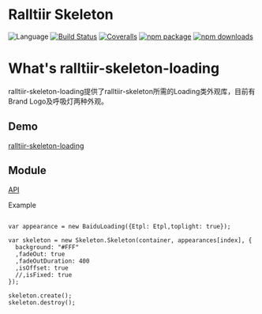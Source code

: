 # Ralltiir Skeleton
![Language](https://img.shields.io/badge/-TypeScript-blue.svg)
[![Build Status](https://travis-ci.org/Ralltiir/ralltiir-skeleton-loading.svg?branch=master)](https://travis-ci.org/Ralltiir/ralltiir-skeleton-loading)
[![Coveralls](https://img.shields.io/coveralls/Ralltiir/ralltiir-skeleton-loading.svg)](https://coveralls.io/github/Ralltiir/ralltiir-skeleton-loading)
[![npm package](https://img.shields.io/npm/v/ralltiir-skeleton-loading.svg)](https://www.npmjs.org/package/ralltiir-skeleton-loading)
[![npm downloads](http://img.shields.io/npm/dm/ralltiir-skeleton-loading.svg)](https://www.npmjs.org/package/ralltiir-skeleton-loading)

# What's ralltiir-skeleton-loading
ralltiir-skeleton-loading提供了ralltiir-skeleton所需的Loading类外观库，目前有Brand Logo及呼吸灯两种外观。

## Demo
[ralltiir-skeleton-loading](https://ralltiir.github.io/ralltiir-skeleton-loading/demo/)

## Module

[API](https://ralltiir.github.io/ralltiir-skeleton-loading/)

Example

```

var appearance = new BaiduLoading({Etpl: Etpl,toplight: true});

var skeleton = new Skeleton.Skeleton(container, appearances[index], {
  background: "#FFF"
  ,fadeOut: true
  ,fadeOutDuration: 400
  ,isOffset: true
  //,isFixed: true
});

skeleton.create();
skeleton.destroy();

```
